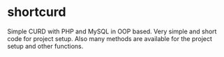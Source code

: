 # shortcurd
Simple CURD with PHP and MySQL in OOP based. Very simple and short code for project setup. Also many methods are available for the project setup and other functions.
